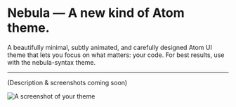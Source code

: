 # Nebula — A new kind of Atom theme.

A beautifully minimal, subtly animated, and carefully designed Atom UI theme that lets you focus on what matters: your code. For best results, use with the nebula-syntax theme.

---

(Description &amp; screenshots coming soon)

![A screenshot of your theme](https://cloud.githubusercontent.com/assets/378023/8842525/4215f26c-3136-11e5-9d94-d2c078a05d24.png)
